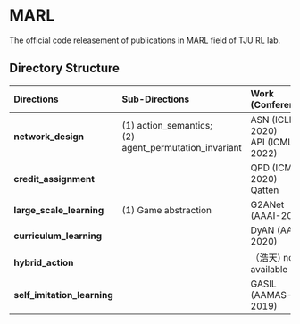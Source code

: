 # MARL
The official code releasement of publications in MARL field of TJU RL lab.



## Directory Structure

| Directions                  | Sub-Directions                                              | Work (Conference)                    |
| :-------------------------- | :---------------------------------------------------------- | :----------------------------------- |
| **network_design**          | (1) action_semantics; <br />(2) agent_permutation_invariant | ASN (ICLR-2020)<br />API (ICML-2022) |
| **credit_assignment**       |                                                             | QPD (ICML-2020)<br />Qatten          |
| **large_scale_learning**    | (1) Game abstraction                                        | G2ANet (AAAI-2020)                   |
| **curriculum_learning**     |                                                             | DyAN (AAAI-2020)                     |
| **hybrid_action**           |                                                             | （浩天) not available                |
| **self_imitation_learning** |                                                             | GASIL (AAMAS-2019)                   |

